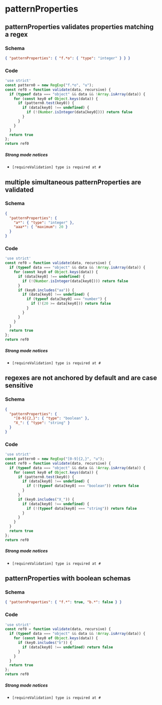 # patternProperties

## patternProperties validates properties matching a regex

### Schema

```json
{ "patternProperties": { "f.*o": { "type": "integer" } } }
```

### Code

```js
'use strict'
const pattern0 = new RegExp("f.*o", "u");
const ref0 = function validate(data, recursive) {
  if (typeof data === "object" && data && !Array.isArray(data)) {
    for (const key0 of Object.keys(data)) {
      if (pattern0.test(key0)) {
        if (data[key0] !== undefined) {
          if (!(Number.isInteger(data[key0]))) return false
        }
      }
    }
  }
  return true
};
return ref0
```

##### Strong mode notices

 * `[requireValidation] type is required at #`


## multiple simultaneous patternProperties are validated

### Schema

```json
{
  "patternProperties": {
    "a*": { "type": "integer" },
    "aaa*": { "maximum": 20 }
  }
}
```

### Code

```js
'use strict'
const ref0 = function validate(data, recursive) {
  if (typeof data === "object" && data && !Array.isArray(data)) {
    for (const key0 of Object.keys(data)) {
      if (data[key0] !== undefined) {
        if (!(Number.isInteger(data[key0]))) return false
      }
      if (key0.includes("aa")) {
        if (data[key0] !== undefined) {
          if (typeof data[key0] === "number") {
            if (!(20 >= data[key0])) return false
          }
        }
      }
    }
  }
  return true
};
return ref0
```

##### Strong mode notices

 * `[requireValidation] type is required at #`


## regexes are not anchored by default and are case sensitive

### Schema

```json
{
  "patternProperties": {
    "[0-9]{2,}": { "type": "boolean" },
    "X_": { "type": "string" }
  }
}
```

### Code

```js
'use strict'
const pattern0 = new RegExp("[0-9]{2,}", "u");
const ref0 = function validate(data, recursive) {
  if (typeof data === "object" && data && !Array.isArray(data)) {
    for (const key0 of Object.keys(data)) {
      if (pattern0.test(key0)) {
        if (data[key0] !== undefined) {
          if (!(typeof data[key0] === "boolean")) return false
        }
      }
      if (key0.includes("X_")) {
        if (data[key0] !== undefined) {
          if (!(typeof data[key0] === "string")) return false
        }
      }
    }
  }
  return true
};
return ref0
```

##### Strong mode notices

 * `[requireValidation] type is required at #`


## patternProperties with boolean schemas

### Schema

```json
{ "patternProperties": { "f.*": true, "b.*": false } }
```

### Code

```js
'use strict'
const ref0 = function validate(data, recursive) {
  if (typeof data === "object" && data && !Array.isArray(data)) {
    for (const key0 of Object.keys(data)) {
      if (key0.includes("b")) {
        if (data[key0] !== undefined) return false
      }
    }
  }
  return true
};
return ref0
```

##### Strong mode notices

 * `[requireValidation] type is required at #`

